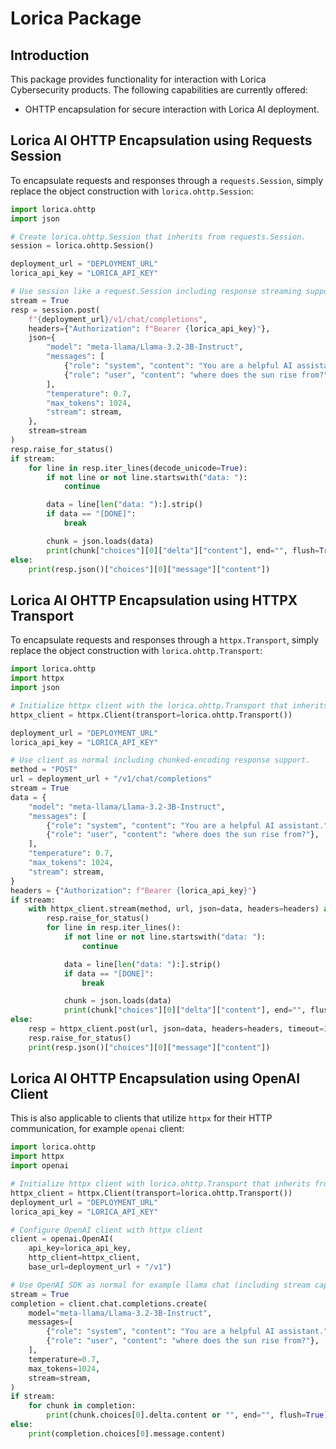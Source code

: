 # Lorica Package

## Introduction
This package provides functionality for interaction with Lorica Cybersecurity products. The following capabilities are currently offered:
- OHTTP encapsulation for secure interaction with Lorica AI deployment.

## Lorica AI OHTTP Encapsulation using Requests Session
To encapsulate requests and responses through a `requests.Session`, simply replace the object construction with `lorica.ohttp.Session`:
```python
import lorica.ohttp
import json

# Create lorica.ohttp.Session that inherits from requests.Session.
session = lorica.ohttp.Session()

deployment_url = "DEPLOYMENT_URL"
lorica_api_key = "LORICA_API_KEY"

# Use session like a request.Session including response streaming support.
stream = True
resp = session.post(
    f"{deployment_url}/v1/chat/completions",
    headers={"Authorization": f"Bearer {lorica_api_key}"},
    json={
        "model": "meta-llama/Llama-3.2-3B-Instruct",
        "messages": [
            {"role": "system", "content": "You are a helpful AI assistant."},
            {"role": "user", "content": "where does the sun rise from?"},
        ],
        "temperature": 0.7,
        "max_tokens": 1024,
        "stream": stream,
    },
    stream=stream
)
resp.raise_for_status()
if stream:
    for line in resp.iter_lines(decode_unicode=True):
        if not line or not line.startswith("data: "):
            continue

        data = line[len("data: "):].strip()
        if data == "[DONE]":
            break

        chunk = json.loads(data)
        print(chunk["choices"][0]["delta"]["content"], end="", flush=True)
else:
    print(resp.json()["choices"][0]["message"]["content"])
```

## Lorica AI OHTTP Encapsulation using HTTPX Transport
To encapsulate requests and responses through a `httpx.Transport`, simply replace the object construction with `lorica.ohttp.Transport`:
```python
import lorica.ohttp
import httpx
import json

# Initialize httpx client with the lorica.ohttp.Transport that inherits from httpx.Transport
httpx_client = httpx.Client(transport=lorica.ohttp.Transport())

deployment_url = "DEPLOYMENT_URL"
lorica_api_key = "LORICA_API_KEY"

# Use client as normal including chunked-encoding response support.
method = "POST"
url = deployment_url + "/v1/chat/completions"
stream = True
data = {
    "model": "meta-llama/Llama-3.2-3B-Instruct",
    "messages": [
        {"role": "system", "content": "You are a helpful AI assistant."},
        {"role": "user", "content": "where does the sun rise from?"},
    ],
    "temperature": 0.7,
    "max_tokens": 1024,
    "stream": stream,
}
headers = {"Authorization": f"Bearer {lorica_api_key}"}
if stream:
    with httpx_client.stream(method, url, json=data, headers=headers) as resp:
        resp.raise_for_status()
        for line in resp.iter_lines():
            if not line or not line.startswith("data: "):
                continue

            data = line[len("data: "):].strip()
            if data == "[DONE]":
                break

            chunk = json.loads(data)
            print(chunk["choices"][0]["delta"]["content"], end="", flush=True)
else:
    resp = httpx_client.post(url, json=data, headers=headers, timeout=30)
    resp.raise_for_status()
    print(resp.json()["choices"][0]["message"]["content"])
```

## Lorica AI OHTTP Encapsulation using OpenAI Client
This is also applicable to clients that utilize `httpx` for their HTTP communication, for example `openai` client:
```python
import lorica.ohttp
import httpx
import openai

# Initialize httpx client with lorica.ohttp.Transport that inherits from httpx.Transport
httpx_client = httpx.Client(transport=lorica.ohttp.Transport())
deployment_url = "DEPLOYMENT_URL"
lorica_api_key = "LORICA_API_KEY"

# Configure OpenAI client with httpx client
client = openai.OpenAI(
    api_key=lorica_api_key,
    http_client=httpx_client,
    base_url=deployment_url + "/v1")

# Use OpenAI SDK as normal for example llama chat (including stream capability)
stream = True
completion = client.chat.completions.create(
    model="meta-llama/Llama-3.2-3B-Instruct",
    messages=[
        {"role": "system", "content": "You are a helpful AI assistant."},
        {"role": "user", "content": "where does the sun rise from?"},
    ],
    temperature=0.7,
    max_tokens=1024,
    stream=stream,
)
if stream:
    for chunk in completion:
        print(chunk.choices[0].delta.content or "", end="", flush=True)
else:
    print(completion.choices[0].message.content)
```